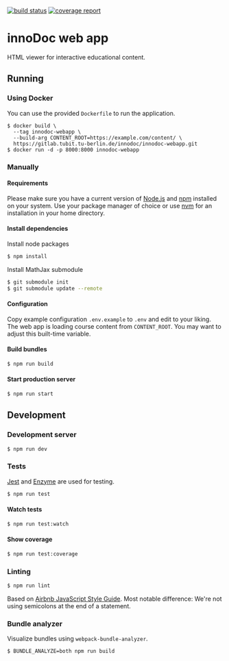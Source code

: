 [![build status](https://gitlab.tubit.tu-berlin.de/innodoc/innodoc-webapp/badges/master/build.svg)](https://gitlab.tubit.tu-berlin.de/innodoc/innodoc-webapp/commits/master) [![coverage report](https://gitlab.tubit.tu-berlin.de/innodoc/innodoc-webapp/badges/master/coverage.svg)](https://gitlab.tubit.tu-berlin.de/innodoc/innodoc-webapp/commits/master)

# innoDoc web app

HTML viewer for interactive educational content.

## Running

### Using Docker

You can use the provided `Dockerfile` to run the application.

    $ docker build \
      --tag innodoc-webapp \
      --build-arg CONTENT_ROOT=https://example.com/content/ \
      https://gitlab.tubit.tu-berlin.de/innodoc/innodoc-webapp.git
    $ docker run -d -p 8000:8000 innodoc-webapp

### Manually

#### Requirements

Please make sure you have a current version of [Node.js](https://nodejs.org/) and [npm](https://www.npmjs.com/) installed on your system. Use your package manager of choice or use [nvm](https://github.com/creationix/nvm) for an installation in your home directory.

#### Install dependencies

Install node packages
```sh
$ npm install
```
Install MathJax submodule
```sh
$ git submodule init
$ git submodule update --remote
```

#### Configuration

Copy example configuration `.env.example` to `.env` and edit to your liking.
The web app is loading course content from `CONTENT_ROOT`. You may want to
adjust this built-time variable.

#### Build bundles

```sh
$ npm run build
```

#### Start production server

```sh
$ npm run start
```

## Development

### Development server

```sh
$ npm run dev
```

### Tests

[Jest](https://jestjs.io/) and [Enzyme](http://airbnb.io/enzyme/) are used for testing.

```sh
$ npm run test
```

#### Watch tests

```sh
$ npm run test:watch
```

#### Show coverage

```sh
$ npm run test:coverage
```

### Linting

```sh
$ npm run lint
```

Based on [Airbnb JavaScript Style Guide](https://github.com/airbnb/javascript). Most notable difference: We're not using semicolons at the end of a statement.

### Bundle analyzer

Visualize bundles using `webpack-bundle-analyzer`.

```sh
$ BUNDLE_ANALYZE=both npm run build
```
